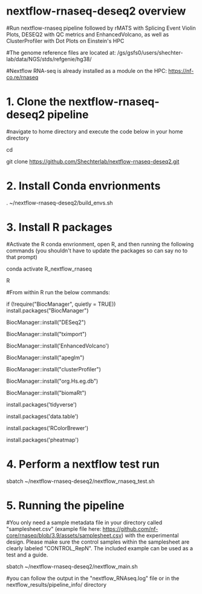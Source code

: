 # nextflow-rnaseq-deseq2 overview

#Run nextflow-rnaseq pipeline followed by rMATS with Splicing Event Violin Plots, DESEQ2 with QC metrics and EnhancedVolcano, as well as ClusterProfiler with Dot Plots on Einstein's HPC 

#The genome reference files are located at: /gs/gsfs0/users/shechter-lab/data/NGS/stds/refgenie/hg38/

#Nextflow RNA-seq is already installed as a module on the HPC: https://nf-co.re/rnaseq

# 1. Clone the nextflow-rnaseq-deseq2 pipeline 

#navigate to home directory and execute the code below in your home directory

cd

git clone https://github.com/Shechterlab/nextflow-rnaseq-deseq2.git


# 2. Install Conda envrionments

. ~/nextflow-rnaseq-deseq2/build_envs.sh

# 3. Install R packages 

#Activate the R conda envrionment, open R, and then running the following commands (you shouldn't have to update the packages so can say no to that prompt)

conda activate R_nextflow_rnaseq

R

#From within R run the below commands:

if (!require("BiocManager", quietly = TRUE))
    install.packages("BiocManager")


BiocManager::install("DESeq2")

BiocManager::install("tximport")

BiocManager::install('EnhancedVolcano')

BiocManager::install("apeglm")

BiocManager::install("clusterProfiler")

BiocManager::install("org.Hs.eg.db")

BiocManager::install("biomaRt")

install.packages('tidyverse')

install.packages('data.table')

install.packages('RColorBrewer')

install.packages('pheatmap')


# 4. Perform a nextflow test run 

sbatch ~/nextflow-rnaseq-deseq2/nextflow_rnaseq_test.sh

# 5. Running the pipeline 

#You only need a sample metadata file in your directory called "samplesheet.csv" (example file here: https://github.com/nf-core/rnaseq/blob/3.9/assets/samplesheet.csv) with the experimental design. Please make sure the control samples within the samplesheet are clearly labeled "CONTROL_RepN". The included example can be used as a test and a guide.

sbatch ~/nextflow-rnaseq-deseq2/nextflow_main.sh

#you can follow the output in the "nextflow_RNAseq.log" file or in the nextflow_results/pipeline_info/ directory








